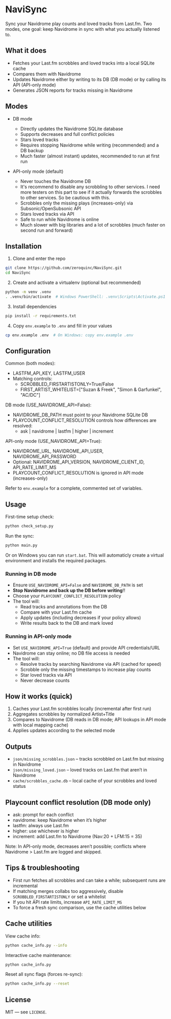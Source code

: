 # NaviSync

Sync your Navidrome play counts and loved tracks from Last.fm. Two modes, one goal: keep Navidrome in sync with what you actually listened to.

## What it does

- Fetches your Last.fm scrobbles and loved tracks into a local SQLite cache
- Compares them with Navidrome
- Updates Navidrome either by writing to its DB (DB mode) or by calling its API (API-only mode)
- Generates JSON reports for tracks missing in Navidrome

## Modes

- DB mode
	- Directly updates the Navidrome SQLite database
	- Supports decreases and full conflict policies
    - Stars loved tracks
	- Requires stopping Navidrome while writing (recommended) and a DB backup
    - Much faster (almost instant) updates, recommended to run at first run

- API-only mode (default)
	- Never touches the Navidrome DB
    - It's recommend to disable any scrobbling to other services. I need more testers on this part to see if it actually forwards the scrobbles to other services. So be cautious with this.
	- Scrobbles only the missing plays (increases-only) via Subsonic/OpenSubsonic API
	- Stars loved tracks via API
	- Safe to run while Navidrome is online
    - Much slower with big libraries and a lot of scrobbles (much faster on second run and forward)

## Installation

1) Clone and enter the repo

```bash
git clone https://github.com/zeroquinc/NaviSync.git
cd NaviSync
```

2) Create and activate a virtualenv (optional but recommended)

```bash
python -m venv .venv
. .venv/bin/activate  # Windows PowerShell: .venv\Scripts\Activate.ps1
```

3) Install dependencies

```bash
pip install -r requirements.txt
```

4) Copy `env.example` to `.env` and fill in your values

```bash
cp env.example .env  # On Windows: copy env.example .env
```

## Configuration

Common (both modes):
- LASTFM_API_KEY, LASTFM_USER
- Matching controls:
	- SCROBBLED_FIRSTARTISTONLY=True/False
	- FIRST_ARTIST_WHITELIST=["Suzan & Freek", "Simon & Garfunkel", "AC/DC"]

DB mode (USE_NAVIDROME_API=False):
- NAVIDROME_DB_PATH must point to your Navidrome SQLite DB
- PLAYCOUNT_CONFLICT_RESOLUTION controls how differences are resolved:
	- ask | navidrome | lastfm | higher | increment

API-only mode (USE_NAVIDROME_API=True):
- NAVIDROME_URL, NAVIDROME_API_USER, NAVIDROME_API_PASSWORD
- Optional: NAVIDROME_API_VERSION, NAVIDROME_CLIENT_ID, API_RATE_LIMIT_MS
- PLAYCOUNT_CONFLICT_RESOLUTION is ignored in API mode (increases-only)

Refer to `env.example` for a complete, commented set of variables.

## Usage

First-time setup check:

```bash
python check_setup.py
```

Run the sync:

```bash
python main.py
```

Or on Windows you can run `start.bat`. This will automaticly create a virtual environment and installs the required packages.

### Running in DB mode

- Ensure `USE_NAVIDROME_API=False` and `NAVIDROME_DB_PATH` is set
- **Stop Navidrome and back up the DB before writing**!!
- Choose your `PLAYCOUNT_CONFLICT_RESOLUTION` policy
- The tool will:
	- Read tracks and annotations from the DB
	- Compare with your Last.fm cache
	- Apply updates (including decreases if your policy allows)
	- Write results back to the DB and mark loved

### Running in API-only mode

- Set `USE_NAVIDROME_API=True` (default) and provide API credentials/URL
- Navidrome can stay online; no DB file access is needed
- The tool will:
	- Resolve tracks by searching Navidrome via API (cached for speed)
	- Scrobble only the missing timestamps to increase play counts
	- Star loved tracks via API
	- Never decrease counts

## How it works (quick)

1) Caches your Last.fm scrobbles locally (incremental after first run)
2) Aggregates scrobbles by normalized Artist+Title
3) Compares to Navidrome (DB reads in DB mode; API lookups in API mode with local mapping cache)
4) Applies updates according to the selected mode

## Outputs

- `json/missing_scrobbles.json` – tracks scrobbled on Last.fm but missing in Navidrome
- `json/missing_loved.json` – loved tracks on Last.fm that aren’t in Navidrome
- `cache/scrobbles_cache.db` – local cache of your scrobbles and loved status

## Playcount conflict resolution (DB mode only)

- ask: prompt for each conflict
- navidrome: keep Navidrome when it’s higher
- lastfm: always use Last.fm
- higher: use whichever is higher
- increment: add Last.fm to Navidrome (Nav:20 + LFM:15 = 35)

Note: In API-only mode, decreases aren’t possible; conflicts where Navidrome > Last.fm are logged and skipped.

## Tips & troubleshooting

- First run fetches all scrobbles and can take a while; subsequent runs are incremental
- If matching merges collabs too aggressively, disable `SCROBBLED_FIRSTARTISTONLY` or set a whitelist
- If you hit API rate limits, increase `API_RATE_LIMIT_MS`
- To force a fresh sync comparison, use the cache utilities below

## Cache utilities

View cache info:

```bash
python cache_info.py --info
```

Interactive cache maintenance:

```bash
python cache_info.py
```

Reset all sync flags (forces re-sync):

```bash
python cache_info.py --reset
```

## License

MIT — see `LICENSE`.